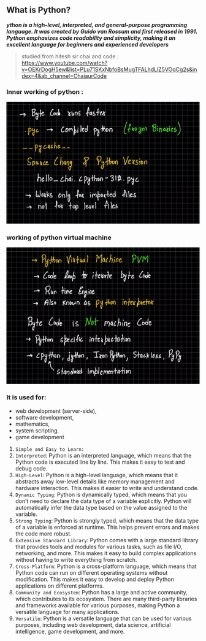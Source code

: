 ## What is Python?

__*ython is a high-level, interpreted, and general-purpose programming language. It was created by Guido van Rossum and first released in 1991. Python emphasizes code readability and simplicity, making it an excellent language for beginners and experienced developers*__

>  studied from hitesh sir chai and code :
> <https://www.youtube.com/watch?v=OEKrDogH5ew&list=PLu71SKxNbfoBsMugTFALhdLlZ5VOqCg2s&index=4&ab_channel=ChaiaurCode>
### Inner working of python : 
![](imaegs/python.png)

### working of python virtual machine 
![](imaegs/pvm.png)
### It is used for:
 - web development (server-side),
 - software development,
 - mathematics,
 - system scripting.
 - game development
  

 1. `Simple and Easy to Learn:` 
 2. `Interpreted`: Python is an interpreted language, which means that the Python code is executed line by line. This makes it easy to test and debug code.
 3. `High-Level`: Python is a high-level language, which means that it abstracts away low-level details like memory management and hardware interaction. This makes it easier to write and understand code.
 4. `Dynamic Typing`: Python is dynamically typed, which means that you don’t need to declare the data type of a variable explicitly. Python will automatically infer the data type based on the value assigned to the variable.
 4. `Strong Typing`: Python is strongly typed, which means that the data type of a variable is enforced at runtime. This helps prevent errors and makes the code more robust.
 6. `Extensive Standard Library`: Python comes with a large standard library that provides tools and modules for various tasks, such as file I/O, networking, and more. This makes it easy to build complex applications without having to write everything from scratch.
 7. `Cross-Platform`: Python is a cross-platform language, which means that Python code can run on different operating systems without modification. This makes it easy to develop and deploy Python applications on different platforms.
 8. `Community and Ecosystem`: Python has a large and active community, which contributes to its ecosystem. There are many third-party libraries and frameworks available for various purposes, making Python a versatile language for many applications.
 9. `Versatile`: Python is a versatile language that can be used for various purposes, including web development, data science, artificial intelligence, game development, and more.


